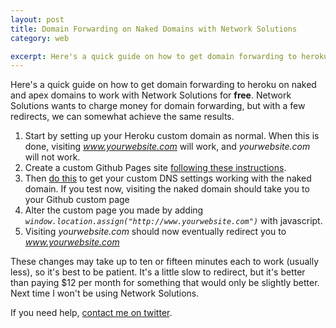 ```yaml
---
layout: post
title: Domain Forwarding on Naked Domains with Network Solutions
category: web

excerpt: Here's a quick guide on how to get domain forwarding to heroku on naked and apex domains to work with Network Solutions.
---
```


Here's a quick guide on how to get domain forwarding to heroku on naked and apex domains to work with Network Solutions for __free__. Network Solutions wants to charge money for domain forwarding, but with a few redirects, we can somewhat achieve the same results.

1. Start by setting up your Heroku custom domain as normal. When this is done, visiting _www.yourwebsite.com_ will work, and _yourwebsite.com_ will not work.
2. Create a custom Github Pages site [following these instructions](https://help.github.com/articles/creating-project-pages-manually).
3. Then [do this](https://help.github.com/articles/setting-up-a-custom-domain-with-pages) to get your custom DNS settings working with the naked domain. If you test now, visiting the naked domain should take you to your Github custom page
4. Alter the custom page you made by adding _`window.location.assign("http://www.yourwebsite.com")`_ with javascript.
5. Visiting _yourwebsite.com_ should now eventually redirect you to _www.yourwebsite.com_

These changes may take up to ten or fifteen minutes each to work (usually less), so it's best to be patient. It's a little slow to redirect, but it's better than paying $12 per month for something that would only be slightly better. Next time I won't be using Network Solutions.

If you need help, [contact me on twitter](twitter.com/_matthewpalmer).


